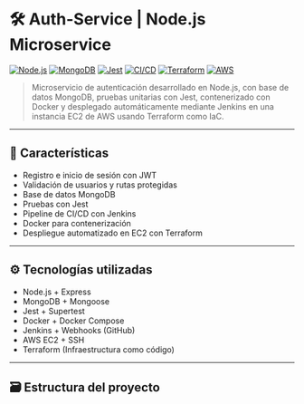 # 🛠️ Auth-Service | Node.js Microservice

[![Node.js](https://img.shields.io/badge/Node.js-18.x-green)](https://nodejs.org/)
[![MongoDB](https://img.shields.io/badge/MongoDB-%206.x-brightgreen)](https://www.mongodb.com/)
[![Jest](https://img.shields.io/badge/Tested_with-Jest-blue)](https://jestjs.io/)
[![CI/CD](https://img.shields.io/badge/CI/CD-Jenkins-orange)](https://www.jenkins.io/)
[![Terraform](https://img.shields.io/badge/IaC-Terraform-844FBA)](https://www.terraform.io/)
[![AWS](https://img.shields.io/badge/Deployed_on-AWS_EC2-FF9900)](https://aws.amazon.com/ec2/)

> Microservicio de autenticación desarrollado en Node.js, con base de datos MongoDB, pruebas unitarias con Jest, contenerizado con Docker y desplegado automáticamente mediante Jenkins en una instancia EC2 de AWS usando Terraform como IaC.

---

## 📌 Características

- Registro e inicio de sesión con JWT
- Validación de usuarios y rutas protegidas
- Base de datos MongoDB
- Pruebas con Jest
- Pipeline de CI/CD con Jenkins
- Docker para contenerización
- Despliegue automatizado en EC2 con Terraform

---

## ⚙️ Tecnologías utilizadas

- Node.js + Express
- MongoDB + Mongoose
- Jest + Supertest
- Docker + Docker Compose
- Jenkins + Webhooks (GitHub)
- AWS EC2 + SSH
- Terraform (Infraestructura como código)

---

## 🗃️ Estructura del proyecto

